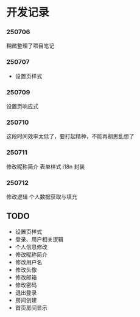 # 开发记录

### 250706
稍微整理了项目笔记

### 250707
- 设置页样式

### 250709
设置页响应式

### 250710
这段时间效率太低了，要打起精神，不能再胡思乱想了

### 250711
修改昵称简介 表单样式 i18n 封装

### 250712
修改逻辑
个人数据获取与填充

## TODO
- 设置页样式
- 登录、用户相关逻辑
- 个人信息修改
- 修改昵称简介
- 修改用户名
- 修改头像
- 修改邮箱
- 修改密码
- 退出登录
- 房间创建
- 首页房间显示